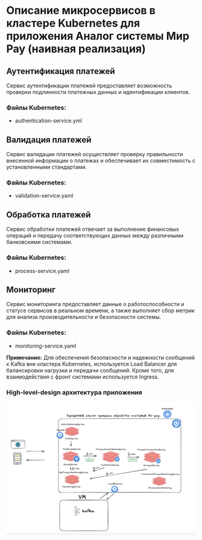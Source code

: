 # Описание микросервисов в кластере Kubernetes для приложения Аналог системы Мир Pay (наивная реализация)

## Аутентификация платежей

Сервис аутентификации платежей предоставляет возможность проверки подлинности платежных данных и идентификации клиентов.

### Файлы Kubernetes:

- authentication-service.yml

## Валидация платежей

Сервис валидации платежей осуществляет проверку правильности внесенной информации о платежах и обеспечивает их совместимость с установленными стандартами.

### Файлы Kubernetes:

- validation-service.yaml

## Обработка платежей

Сервис обработки платежей отвечает за выполнение финансовых операций и передачу соответствующих данных между различными банковскими системами.

### Файлы Kubernetes:

- process-service.yaml

## Мониторинг

Сервис мониторинга предоставляет данные о работоспособности и статусе сервисов в реальном времени, а также выполняет сбор метрик для анализа производительности и безопасности системы.

### Файлы Kubernetes:

- monitoring-service.yaml

**Примечание:** Для обеспечения безопасности и надежности сообщений к Kafka вне кластера Kubernetes, используется Load Balancer для балансировки нагрузки и передачи сообщений. Кроме того, для взаимодействия с фронт системами используется Ingress.

### High-level-design архитектура приложения
![HLD-DIAGRAMM](k8s/hld-diagram-data-storage-examination.png)